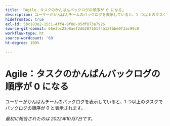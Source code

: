 ```yaml
---
title: 「Agile：タスクのかんばんバックログの順序が 0 になる」
description: ユーザーがかんばんチームのバックログを表示していると、1 つ以上のタスクでバックログの順序が 0 と表示されます。
hidefromtoc: true
exl-id: 5bc183e2-15c1-4ff4-9f88-05df873a7926
source-git-commit: 66e3bc22d8aef2d6287161f4a13fbbe0f3ac99c8
workflow-type: ht
source-wordcount: '60'
ht-degree: 100%

---
```


# Agile：タスクのかんばんバックログの順序が 0 になる

ユーザーがかんばんチームのバックログを表示していると、1 つ以上のタスクでバックログの順序が 0 と表示されます。

_最初に報告されたのは 2022年10月7日です。_
